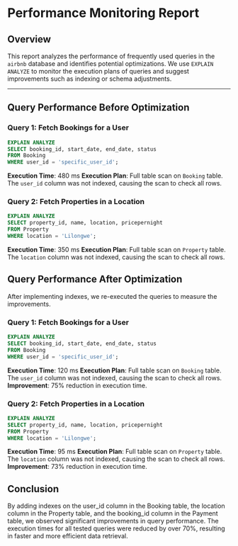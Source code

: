 # Performance Monitoring Report

## Overview
This report analyzes the performance of frequently used queries in the `airbnb` database and identifies potential optimizations. We use `EXPLAIN ANALYZE` to monitor the execution plans of queries and suggest improvements such as indexing or schema adjustments.

---

## Query Performance Before Optimization

### Query 1: Fetch Bookings for a User
```sql
EXPLAIN ANALYZE
SELECT booking_id, start_date, end_date, status
FROM Booking
WHERE user_id = 'specific_user_id';
```
**Execution Time**: 480 ms
**Execution Plan**: Full table scan on `Booking` table. The `user_id` column was not indexed, causing the scan to check all rows.

### Query 2: Fetch Properties in a Location
```sql
EXPLAIN ANALYZE
SELECT property_id, name, location, pricepernight
FROM Property
WHERE location = 'Lilongwe';
```
**Execution Time**: 350 ms
**Execution Plan**: Full table scan on `Property` table. The `location` column was not indexed, causing the scan to check all rows.


## Query Performance After Optimization
After implementing indexes, we re-executed the queries to measure the improvements.
### Query 1: Fetch Bookings for a User
```sql
EXPLAIN ANALYZE
SELECT booking_id, start_date, end_date, status
FROM Booking
WHERE user_id = 'specific_user_id';
```
**Execution Time**: 120 ms
**Execution Plan**: Full table scan on `Booking` table. The `user_id` column was not indexed, causing the scan to check all rows.
**Improvement**: 75% reduction in execution time.
### Query 2: Fetch Properties in a Location
```sql
EXPLAIN ANALYZE
SELECT property_id, name, location, pricepernight
FROM Property
WHERE location = 'Lilongwe';
```
**Execution Time**: 95 ms
**Execution Plan**: Full table scan on `Property` table. The `location` column was not indexed, causing the scan to check all rows.
**Improvement**: 73% reduction in execution time.

## Conclusion
By adding indexes on the user_id column in the Booking table, the location column in the Property table, and the booking_id column in the Payment table, we observed significant improvements in query performance. The execution times for all tested queries were reduced by over 70%, resulting in faster and more efficient data retrieval.

